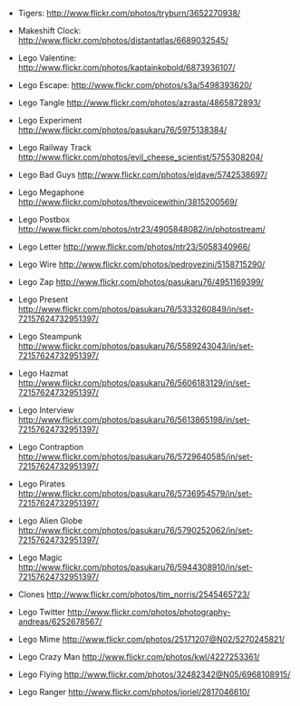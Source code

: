 - Tigers: <http://www.flickr.com/photos/tryburn/3652270938/>
- Makeshift Clock: <http://www.flickr.com/photos/distantatlas/6689032545/>
- Lego Valentine: <http://www.flickr.com/photos/kaptainkobold/6873936107/>
- Lego Escape: <http://www.flickr.com/photos/s3a/5498393620/>
- Lego Tangle <http://www.flickr.com/photos/azrasta/4865872893/>
- Lego Experiment <http://www.flickr.com/photos/pasukaru76/5975138384/>
- Lego Railway Track <http://www.flickr.com/photos/evil_cheese_scientist/5755308204/>
- Lego Bad Guys <http://www.flickr.com/photos/eldave/5742538697/>
- Lego Megaphone <http://www.flickr.com/photos/thevoicewithin/3815200569/>
- Lego Postbox <http://www.flickr.com/photos/ntr23/4905848082/in/photostream/>
- Lego Letter <http://www.flickr.com/photos/ntr23/5058340966/>
- Lego Wire <http://www.flickr.com/photos/pedrovezini/5158715290/>
- Lego Zap <http://www.flickr.com/photos/pasukaru76/4951169399/>
- Lego Present <http://www.flickr.com/photos/pasukaru76/5333260849/in/set-72157624732951397/>
- Lego Steampunk <http://www.flickr.com/photos/pasukaru76/5589243043/in/set-72157624732951397/>
- Lego Hazmat <http://www.flickr.com/photos/pasukaru76/5606183129/in/set-72157624732951397/>
- Lego Interview <http://www.flickr.com/photos/pasukaru76/5613865198/in/set-72157624732951397/>
- Lego Contraption <http://www.flickr.com/photos/pasukaru76/5729640585/in/set-72157624732951397/>

- Lego Pirates <http://www.flickr.com/photos/pasukaru76/5736954579/in/set-72157624732951397/>

- Lego Alien Globe <http://www.flickr.com/photos/pasukaru76/5790252062/in/set-72157624732951397/>

- Lego Magic <http://www.flickr.com/photos/pasukaru76/5944308910/in/set-72157624732951397/>

- Clones <http://www.flickr.com/photos/tim_norris/2545465723/>

- Lego Twitter <http://www.flickr.com/photos/photography-andreas/6252678567/>

- Lego Mime <http://www.flickr.com/photos/25171207@N02/5270245821/>

- Lego Crazy Man <http://www.flickr.com/photos/kwl/4227253361/>
- Lego Flying <http://www.flickr.com/photos/32482342@N05/6968108915/>
- Lego Ranger <http://www.flickr.com/photos/joriel/2817046610/>